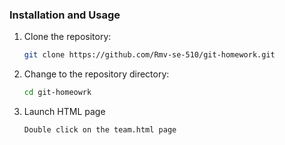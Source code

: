 ### Installation and Usage

1. Clone the repository:
   ```bash
   git clone https://github.com/Rmv-se-510/git-homework.git
   ```

2. Change to the repository directory:
   ```bash
   cd git-homeowrk
   ```

3. Launch HTML page
    ```bash
    Double click on the team.html page
    ```

